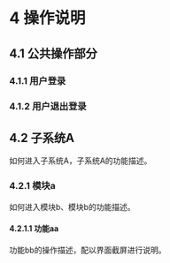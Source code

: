 # 4 操作说明

## 4.1  公共操作部分

### 4.1.1 用户登录





### 4.1.2 用户退出登录





## 4.2 子系统A

如何进入子系统A，子系统A的功能描述。

### 4.2.1 模块a

如何进入模块b、模块b的功能描述。

#### 4.2.1.1 功能aa

功能bb的操作描述，配以界面截屏进行说明。

